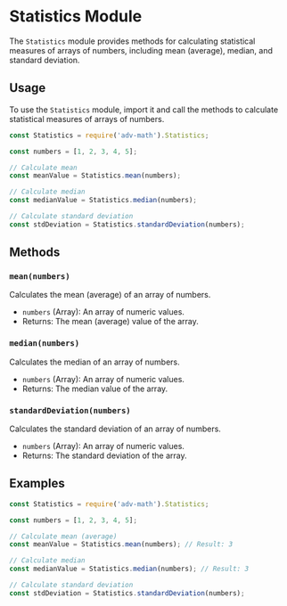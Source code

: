 # Statistics Module

The `Statistics` module provides methods for calculating statistical measures of arrays of numbers, including mean (average), median, and standard deviation.

## Usage

To use the `Statistics` module, import it and call the methods to calculate statistical measures of arrays of numbers.

```javascript
const Statistics = require('adv-math').Statistics;

const numbers = [1, 2, 3, 4, 5];

// Calculate mean
const meanValue = Statistics.mean(numbers);

// Calculate median
const medianValue = Statistics.median(numbers);

// Calculate standard deviation
const stdDeviation = Statistics.standardDeviation(numbers);
```

## Methods

### `mean(numbers)`

Calculates the mean (average) of an array of numbers.

- `numbers` (Array): An array of numeric values.
- Returns: The mean (average) value of the array.

### `median(numbers)`

Calculates the median of an array of numbers.

- `numbers` (Array): An array of numeric values.
- Returns: The median value of the array.

### `standardDeviation(numbers)`

Calculates the standard deviation of an array of numbers.

- `numbers` (Array): An array of numeric values.
- Returns: The standard deviation of the array.

## Examples

```javascript
const Statistics = require('adv-math').Statistics;

const numbers = [1, 2, 3, 4, 5];

// Calculate mean (average)
const meanValue = Statistics.mean(numbers); // Result: 3

// Calculate median
const medianValue = Statistics.median(numbers); // Result: 3

// Calculate standard deviation
const stdDeviation = Statistics.standardDeviation(numbers);
```
